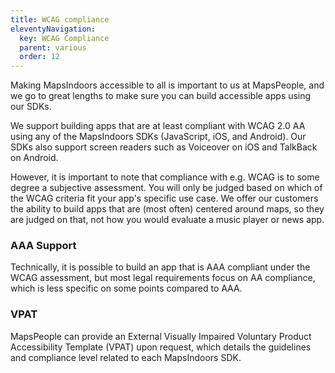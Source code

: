 ```yaml
---
title: WCAG compliance
eleventyNavigation:
  key: WCAG Compliance
  parent: various
  order: 12
---
```


Making MapsIndoors accessible to all is important to us at MapsPeople, and we go to great lengths to make sure you can build accessible apps using our SDKs.

We support building apps that are at least compliant with WCAG 2.0 AA using any of the MapsIndoors SDKs (JavaScript, iOS, and Android). Our SDKs also support screen readers such as Voiceover on iOS and TalkBack on Android.

However, it is important to note that compliance with e.g. WCAG is to some degree a subjective assessment. You will only be judged based on which of the WCAG criteria fit your app's specific use case. We offer our customers the ability to build apps that are (most often) centered around maps, so they are judged on that, not how you would evaluate a music player or news app.

### AAA Support

Technically, it is possible to build an app that is AAA compliant under the WCAG assessment, but most legal requirements focus on AA compliance, which is less specific on some points compared to AAA.

### VPAT

MapsPeople can provide an External Visually Impaired Voluntary Product Accessibility Template (VPAT) upon request, which details the guidelines and compliance level related to each MapsIndoors SDK.
